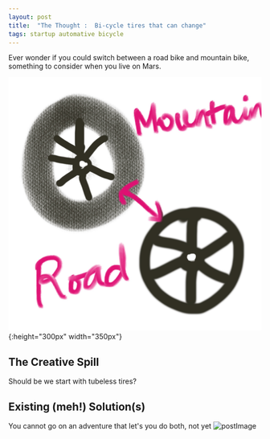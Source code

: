 ```yaml
---
layout: post
title:  "The Thought :  Bi-cycle tires that can change"
tags: startup automative bicycle
---
```

Ever wonder if you could switch between a road bike and mountain bike, something to consider when you live on Mars.

![bikeTires](/public/img/post/bikeTiresThatCanCHange.jpeg){:height="300px" width="350px"}
<!-- ![postImage](/public/img/logo.jpg){:.foo} --> 

## The Creative Spill

Should be we start with tubeless tires?
## Existing (meh!) Solution(s)
You cannot go on an adventure that let's you do both, not yet
![postImage](https://www.sportivecyclist.com/wp-content/uploads/hybrid-vs-road-bike.jpg)

